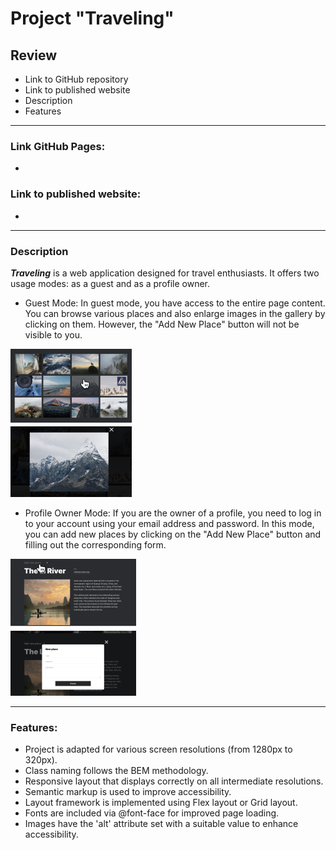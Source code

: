 # Project "Traveling"

## Review
* Link to GitHub repository
* Link to published website
* Description
* Features

---

### Link GitHub Pages:
* 

### Link to published website:
* 

---

### Description
***Traveling*** is a web application designed for travel enthusiasts. It offers two usage modes: as a guest and as a profile owner.

* Guest Mode:
In guest mode, you have access to the entire page content. You can browse various places and also enlarge images in the gallery by clicking on them. However, the "Add New Place" button will not be visible to you.

![open popup to add a new place](./src/images/photo-readme-1.png)

* Profile Owner Mode:
If you are the owner of a profile, you need to log in to your account using your email address and password. In this mode, you can add new places by clicking on the "Add New Place" button and filling out the corresponding form.

![open popup to add a new place](./src/images/photo-readme-2.png)

---

### Features:
* Project is adapted for various screen resolutions (from 1280px to 320px).
* Class naming follows the BEM methodology.
* Responsive layout that displays correctly on all intermediate resolutions.
* Semantic markup is used to improve accessibility.
* Layout framework is implemented using Flex layout or Grid layout.
* Fonts are included via @font-face for improved page loading.
* Images have the 'alt' attribute set with a suitable value to enhance accessibility.